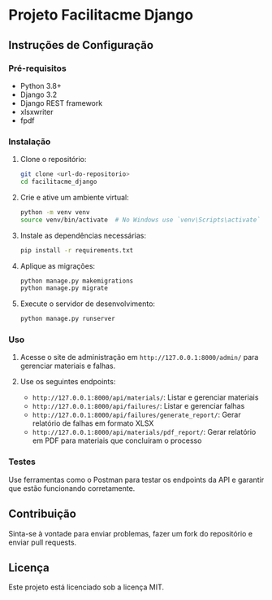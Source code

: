 # Projeto Facilitacme Django

## Instruções de Configuração

### Pré-requisitos
- Python 3.8+
- Django 3.2
- Django REST framework
- xlsxwriter
- fpdf

### Instalação

1. Clone o repositório:
    ```bash
    git clone <url-do-repositorio>
    cd facilitacme_django
    ```

2. Crie e ative um ambiente virtual:
    ```bash
    python -m venv venv
    source venv/bin/activate  # No Windows use `venv\Scripts\activate`
    ```

3. Instale as dependências necessárias:
    ```bash
    pip install -r requirements.txt
    ```

4. Aplique as migrações:
    ```bash
    python manage.py makemigrations
    python manage.py migrate
    ```

5. Execute o servidor de desenvolvimento:
    ```bash
    python manage.py runserver
    ```

### Uso

1. Acesse o site de administração em `http://127.0.0.1:8000/admin/` para gerenciar materiais e falhas.

2. Use os seguintes endpoints:
    - `http://127.0.0.1:8000/api/materials/`: Listar e gerenciar materiais
    - `http://127.0.0.1:8000/api/failures/`: Listar e gerenciar falhas
    - `http://127.0.0.1:8000/api/failures/generate_report/`: Gerar relatório de falhas em formato XLSX
    - `http://127.0.0.1:8000/api/materials/pdf_report/`: Gerar relatório em PDF para materiais que concluíram o processo

### Testes

Use ferramentas como o Postman para testar os endpoints da API e garantir que estão funcionando corretamente.

## Contribuição

Sinta-se à vontade para enviar problemas, fazer um fork do repositório e enviar pull requests.

## Licença

Este projeto está licenciado sob a licença MIT.